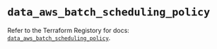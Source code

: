 # `data_aws_batch_scheduling_policy`

Refer to the Terraform Registory for docs: [`data_aws_batch_scheduling_policy`](https://www.terraform.io/docs/providers/aws/d/batch_scheduling_policy).
